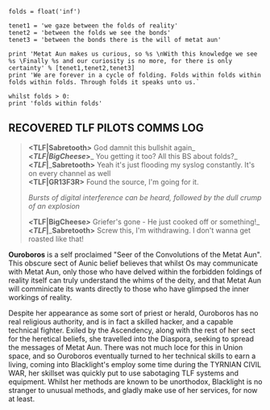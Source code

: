 

    folds = float('inf')  
      
    tenet1 = 'we gaze between the folds of reality'  
    tenet2 = 'between the folds we see the bonds'  
    tenet3 = 'between the bonds there is the will of metat aun'  
      
    print 'Metat Aun makes us curious, so %s \nWith this knowledge we see %s \Finally %s and our curiosity is no more, for there is only certainty' % [tenet1,tenet2,tenet3]  
    print 'We are forever in a cycle of folding. Folds within folds within folds within folds. Through folds it speaks unto us.`
    
    whilst folds > 0:  
    print 'folds within folds'

## RECOVERED TLF PILOTS COMMS LOG

> **<TLF|Sabretooth**_**>**_ God damnit this bullshit again_  
> **<**_**TLF|BigCheese**_**>**_ You getting it too? All this BS about folds?_  
> **<**_**TLF**_**|**_**Sabretooth>** Yeah it's just flooding my syslog constantly. It's on every channel as well  
> **<TLF|GR13F3R>** Found the source, I'm going for it.
> 
> _Bursts of digital interference can be heard, followed by the dull crump of an explosion_
> 
> _**<**_**TLF|BigCheese**_**>**_ Griefer's gone - He just cooked off or something!_  
> **<**_**TLF**_**|**_**Sabretooth>** Screw this, I'm withdrawing. I don't wanna get roasted like that!

**Ouroboros** is a self proclaimed "Seer of the Convolutions of the Metat Aun". This obscure sect of Aunic belief believes that whilst Os may communicate with Metat Aun, only those who have delved within the forbidden foldings of reality itself can truly understand the whims of the deity, and that Metat Aun will comminicate its wants directly to those who have glimpsed the inner workings of reality.  
  
Despite her appearance as some sort of priest or herald, Ouroboros has no real religious authority, and is in fact a skilled hacker, and a capable technical fighter. Exiled by the Ascendency, along with the rest of her sect for the heretical beliefs, she travelled into the Diaspora, seeking to spread the messages of Metat Aun. There was not much loce for this in Union space, and so Ouroboros eventually turned to her technical skills to earn a living, coming into Blacklight's employ some time during the TYRNIAN CIVIL WAR, her skillset was quickly put to use sabotaging TLF systems and equipment. Whilst her methods are known to be unorthodox, Blacklight is no stranger to unusual methods, and gladly make use of her services, for now at least.
